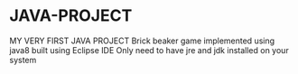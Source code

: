# JAVA-PROJECT
MY VERY FIRST JAVA PROJECT
Brick beaker game implemented using java8 built using Eclipse IDE
Only need to have jre and jdk installed on your system
